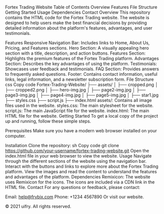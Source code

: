 Fortex Trading Website
Table of Contents
Overview
Features
File Structure
Getting Started
Usage
Dependencies
Contact
Overview
This repository contains the HTML code for the Fortex Trading website. The website is designed to help users make the best financial decisions by providing detailed information about the platform's features, advantages, and user testimonials.

Features
Responsive Navigation Bar: Includes links to Home, About Us, Pricing, and Features sections.
Hero Section: A visually appealing hero section with a title, description, and action buttons.
Features Section: Highlights the premium features of the Fortex Trading platform.
Advantages Section: Describes the key advantages of using the platform.
Testimonials: Showcases user feedback and testimonials.
FAQ Section: Provides answers to frequently asked questions.
Footer: Contains contact information, useful links, legal information, and a newsletter subscription form.
File Structure
css
Copy code
Fortex-Trading-Website/
├── assets/
│   ├── cropped.png
│   ├── cropped2.png
│   ├── hero-img.jpg
│   ├── page2-img.jpg
│   ├── page3-img.jpg
│   ├── page4-img.jpg
│   ├── page5-img.jpg
│   ├── star1.jpg
├── styles.css
├── script.js
├── index.html
assets/: Contains all image files used in the website.
styles.css: The main stylesheet for the website.
script.js: The main JavaScript file for the website.
index.html: The main HTML file for the website.
Getting Started
To get a local copy of the project up and running, follow these simple steps.

Prerequisites
Make sure you have a modern web browser installed on your computer.

Installation
Clone the repository:
sh
Copy code
git clone https://github.com/your-username/fortex-trading-website.git
Open the index.html file in your web browser to view the website.
Usage
Navigate through the different sections of the website using the navigation bar.
Interact with the buttons and links to explore more about the Fortex Trading platform.
View the images and read the content to understand the features and advantages of the platform.
Dependencies
Remixicon: The website uses Remixicon for the icons. The icons are included via a CDN link in the HTML file.
Contact
For any questions or feedback, please contact:

Email: help@frybix.com
Phone: +1234 4567890
Or visit our website.

© 2021 uifry. All rights reserved.
